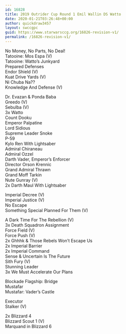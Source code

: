 ```yaml
---
id: 16828
title: 2019 Outrider Cup Round 1 Emil Wallin DS Watto
date: 2020-01-21T03:26:48+00:00
author: quickdraw3457
layout: swccgpc
guid: https://www.starwarsccg.org/16826-revision-v1/
permalink: /16826-revision-v1/
---
```

No Money, No Parts, No Deal!  
Tatooine: Mos Espa (V)  
Tatooine: Watto&#8217;s Junkyard  
Prepared Defenses  
Endor Shield (V)  
Kuat Drive Yards (V)  
Ni Chuba Na??  
Knowledge And Defense (V)  
  
Dr. Evazan & Ponda Baba  
Greedo (V)  
Sebulba (V)  
3x Watto  
Count Dooku  
Emperor Palpatine  
Lord Sidious  
Supreme Leader Snoke  
P-59  
Kylo Ren With Lightsaber  
Admiral Chiraneau  
Admiral Ozzel  
Darth Vader, Emperor&#8217;s Enforcer  
Director Orson Krennic  
Grand Admiral Thrawn  
Grand Moff Tarkin  
Nute Gunray (V)  
2x Darth Maul With Lightsaber  
  
Imperial Decree (V)  
Imperial Justice (V)  
No Escape  
Something Special Planned For Them (V)  
  
A Dark Time For The Rebellion (V)  
3x Death Squadron Assignment  
Force Field (V)  
Force Push (V)  
2x Ghhhk & Those Rebels Won&#8217;t Escape Us  
2x Imperial Barrier  
2x Imperial Command  
Sense & Uncertain Is The Future  
Sith Fury (V)  
Stunning Leader  
3x We Must Accelerate Our Plans  
  
Blockade Flagship: Bridge  
Mustafar  
Mustafar: Vader&#8217;s Castle  
  
Executor  
Stalker (V)  
  
2x Blizzard 4  
Blizzard Scout 1 (V)  
Marquand in Blizzard 6